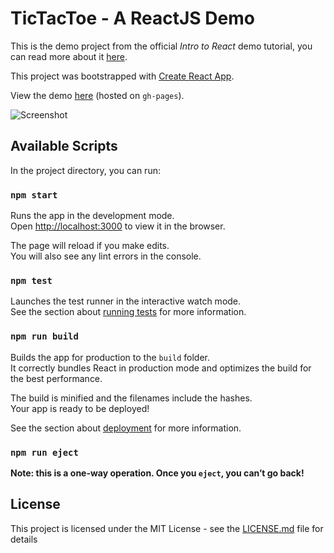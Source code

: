 # TicTacToe - A ReactJS Demo

This is the demo project from the official *Intro to React* demo tutorial, you can read more about it [here](https://reactjs.org/tutorial/tutorial.html).

This project was bootstrapped with [Create React App](https://github.com/facebook/create-react-app).

View the demo [here](https://josh-tf.github.io/react-tictactoe) (hosted on `gh-pages`).

![Screenshot](https://i.imgur.com/zbs5hUA.png)

## Available Scripts

In the project directory, you can run:

### `npm start`

Runs the app in the development mode.<br>
Open [http://localhost:3000](http://localhost:3000) to view it in the browser.

The page will reload if you make edits.<br>
You will also see any lint errors in the console.

### `npm test`

Launches the test runner in the interactive watch mode.<br>
See the section about [running tests](https://facebook.github.io/create-react-app/docs/running-tests) for more information.

### `npm run build`

Builds the app for production to the `build` folder.<br>
It correctly bundles React in production mode and optimizes the build for the best performance.

The build is minified and the filenames include the hashes.<br>
Your app is ready to be deployed!

See the section about [deployment](https://facebook.github.io/create-react-app/docs/deployment) for more information.

### `npm run eject`

**Note: this is a one-way operation. Once you `eject`, you can’t go back!**

## License

This project is licensed under the MIT License - see the [LICENSE.md](LICENSE.md) file for details
